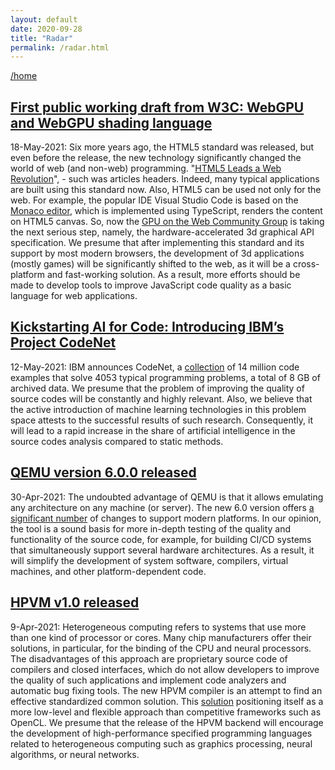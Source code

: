 ```yaml
---
layout: default
date: 2020-09-28
title: "Radar"
permalink: /radar.html
---
```


[/home](/)

## [First public working draft from W3C: WebGPU and WebGPU shading language](https://www.w3.org/blog/news/archives/9059)
18-May-2021:
Six more years ago, the HTML5 standard was released, but even before the release, the new technology significantly changed the world of web (and non-web) programming. "[HTML5 Leads a Web Revolution](https://dl.acm.org/doi/pdf/10.1145/2209249.2209256)", - such was articles headers. Indeed, many typical applications are built using this standard now. Also, HTML5 can be used not only for the web. For example, the popular IDE Visual Studio Code is based on the [Monaco editor](https://microsoft.github.io/monaco-editor/), which is implemented using TypeScript, renders the content on HTML5 canvas. So, now the [GPU on the Web Community Group](https://www.w3.org/community/gpu/) is taking the next serious step, namely,  the hardware-accelerated 3d graphical API specification. We presume that after implementing this standard and its support by most modern browsers, the development of 3d applications (mostly games) will be significantly shifted to the web, as it will be a cross-platform and fast-working solution. As a result, more efforts should be made to develop tools to improve JavaScript code quality as a basic language for web applications.

## [Kickstarting AI for Code: Introducing IBM’s Project CodeNet](https://research.ibm.com/blog/codenet-ai-for-code)

12-May-2021:
IBM announces CodeNet, a [collection](https://developer.ibm.com/technologies/artificial-intelligence/data/project-codenet/)
of 14 million code examples that solve 4053 typical programming problems, a total of 8 GB of archived data.
We presume that the problem of improving the quality of source codes will be constantly and highly relevant.
Also, we believe that the active introduction of machine learning technologies in this problem space attests to the successful results of such research.
Consequently, it will lead to a rapid increase in the share of artificial intelligence in the source codes analysis compared to static methods.

## [QEMU version 6.0.0 released](https://www.qemu.org/2021/04/30/qemu-6-0-0/)

30-Apr-2021:
The undoubted advantage of QEMU is that it allows emulating any architecture on any machine (or server). The new 6.0 version offers [a significant number](https://wiki.qemu.org/ChangeLog/6.0) 
of changes to support modern platforms.
In our opinion, the tool is a sound basis for more in-depth testing of the quality and functionality of the source code,
for example, for building CI/CD systems that simultaneously support several hardware architectures.
As a result, it will simplify the development of system software, compilers, virtual machines, and other platform-dependent code.


## [HPVM v1.0 released](https://lists.llvm.org/pipermail/llvm-dev/2021-April/149693.html)

9-Apr-2021: 
Heterogeneous computing refers to systems that use more than one kind of processor or cores.
Many chip manufacturers offer their solutions, in particular, for the binding of the CPU and neural processors.
The disadvantages of this approach are proprietary source code of compilers and closed interfaces,
which do not allow developers to improve the quality of such applications and implement code analyzers and automatic bug fixing tools. 
The new HPVM compiler is an attempt to find an effective standardized common solution. 
This [solution](https://publish.illinois.edu/hpvm-project/) positioning itself as a more low-level and flexible approach than competitive frameworks such as OpenCL.
We presume that the release of the HPVM backend will encourage the development of high-performance specified programming languages related to heterogeneous computing such as graphics processing, neural algorithms, or neural networks.
